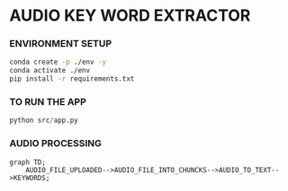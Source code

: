 # AUDIO KEY WORD EXTRACTOR

### ENVIRONMENT SETUP
```bash
conda create -p ./env -y
conda activate ./env
pip install -r requirements.txt
```

### TO RUN THE APP
```python
python src/app.py
```

### AUDIO PROCESSING
```mermaid
graph TD;
    AUDIO_FILE_UPLOADED-->AUDIO_FILE_INTO_CHUNCKS-->AUDIO_TO_TEXT-->KEYWORDS;
```
